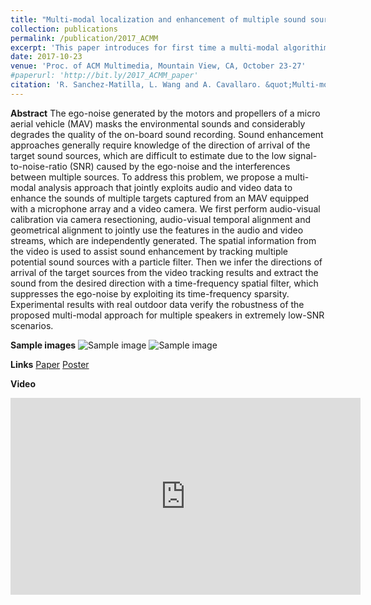 ```yaml
---
title: "Multi-modal localization and enhancement of multiple sound sources from a Micro Aerial Vehicle"
collection: publications
permalink: /publication/2017_ACMM
excerpt: 'This paper introduces for first time a multi-modal algorithim to localize and enhance multiple sound sources simultaneously from a Micro Aerial Vehicle.'
date: 2017-10-23
venue: 'Proc. of ACM Multimedia, Mountain View, CA, October 23-27'
#paperurl: 'http://bit.ly/2017_ACMM_paper'
citation: 'R. Sanchez-Matilla, L. Wang and A. Cavallaro. &quot;Multi-modal localization and enhancement of multiple sound sources from a Micro Aerial Vehicle.&quot; <i>Proc. of ACM Multimedia</i>.'
---
```

**Abstract**
The ego-noise generated by the motors and propellers of a micro aerial vehicle (MAV) masks the environmental sounds and considerably degrades the quality of the on-board sound recording. Sound enhancement approaches generally require knowledge of the direction of arrival of the target sound sources, which are difficult to estimate due to the low signal-to-noise-ratio (SNR) caused by the ego-noise and the interferences between multiple sources. To address this problem, we propose a multi-modal analysis approach that jointly exploits audio and video data to enhance the sounds of multiple targets captured from an MAV equipped with a microphone array and a video camera. We first perform audio-visual calibration via camera resectioning, audio-visual temporal alignment and geometrical alignment to jointly use the features in the audio and video streams, which are independently generated. The spatial information from the video is used to assist sound enhancement by tracking multiple potential sound sources with a particle filter. Then we infer the directions of arrival of the target sources from the video tracking results and extract the sound from the desired direction with a time-frequency spatial filter, which suppresses the ego-noise by exploiting its time-frequency sparsity. Experimental results with real outdoor data verify the robustness of the proposed multi-modal approach for multiple speakers in extremely low-SNR scenarios.

**Sample images**
![Sample image](https://risama.github.io/files/2017_ACMM/sample1.png)
![Sample image](https://risama.github.io/files/2017_ACMM/sample2.png)

**Links**
[Paper](http://bit.ly/2017_ACMM_paper)
[Poster](http://bit.ly/2017_ACMM_poster)

**Video**
<iframe width="560" height="315" src="https://www.youtube.com/embed/nUAfZ1LSx9U" frameborder="0" allow="accelerometer; autoplay; encrypted-media; gyroscope; picture-in-picture" allowfullscreen></iframe>
